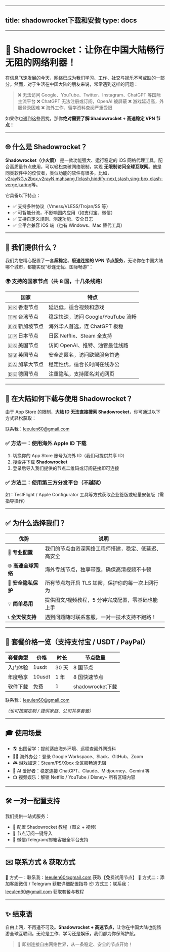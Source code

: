 
---
title: shadowrocket下载和安装
type: docs
---
---

# 🚀 Shadowrocket：让你在中国大陆畅行无阻的网络利器！

在信息飞速发展的今天，网络已成为我们学习、工作、社交与娱乐不可或缺的一部分。然而，对于生活在中国大陆的朋友来说，常常遇到这样的问题：

> ❌ 无法访问 Google、YouTube、Twitter、Instagram、ChatGPT 等国际主流平台
> ❌ ChatGPT 无法注册或订阅，OpenAI 被屏蔽
> ❌ 游戏延迟高，外服登录困难
> ❌ 海外工作、留学资料查阅严重受限

如果你也遇到这些困扰，那你**绝对需要了解 Shadowrocket + 高速稳定 VPN 节点**！

---

## 🌐 什么是 Shadowrocket？

**Shadowrocket（小火箭）** 是一款功能强大、运行稳定的 iOS 网络代理工具，配合高质量节点使用，可以轻松突破网络限制，实现 **无限制访问全球互联网**。他是同类软件中的佼佼者，类似功能的软件有很多，比如， [v2rayNG](https://getfreevpn.info/zh/docs/vpn%E6%95%99%E7%A8%8B/%E4%B8%8B%E8%BD%BD%E5%92%8C%E4%BD%BF%E7%94%A8v2rayNG-VPN/),[v2box](https://v2box.pro),[v2rayN](https://getfreevpn.info/zh/docs/vpn%E6%95%99%E7%A8%8B/%E4%B8%8B%E8%BD%BD%E5%B9%B6%E4%BD%BF%E7%94%A8v2rayN%E8%BD%AF%E4%BB%B6/),[mahsang](https://mahsang.pro),[flclash](https://flclash.xyz),[hiddify-next](https://hiddify.me),[stash](https://getfreevpn.info/zh/docs/vpn%E6%95%99%E7%A8%8B/%E4%B8%8B%E8%BD%BD%E5%92%8C%E4%BD%BF%E7%94%A8-stash-VPN/),[sing-box](https://sing-box.info),[clash-verge](https://github.com/clash-verge-rev/clash-verge-rev),[karing](https://karing.biz)等。

它具备以下特点：

* ✅ 支持多种协议（Vmess/VLESS/Trojan/SS 等）
* ✅ 可智能分流，不影响国内应用（如支付宝、微信）
* ✅ 支持自定义规则、测速功能、安全日志
* ✅ 全平台兼容 iOS 端（也有 Windows、Mac 替代工具）

---

## 🚀 我们提供什么？

我们为您精心配置了一套**超稳定、极速连接的 VPN 节点服务**，无论你在中国大陆哪个城市，都能实现“秒连无忧、国际畅游”：

### 🌍 支持的国家节点（共 8 国，十几条线路）

| 国家         | 特点                        |
| ---------- | ------------------------- |
| 🇭🇰 香港节点  | 延迟低，适合视频和游戏               |
| 🇹🇼 台湾节点  | 稳定快速，访问 Google/YouTube 流畅 |
| 🇸🇬 新加坡节点 | 海外华人首选，连 ChatGPT 极稳       |
| 🇯🇵 日本节点  | 日区 Netflix、Steam 全支持      |
| 🇺🇸 美国节点  | 访问 OpenAI、推特、油管最佳线路       |
| 🇬🇧 英国节点  | 安全高匿名，访问欧盟服务首选            |
| 🇨🇦 加拿大节点 | 稳定性优，适合长时间在线办公            |
| 🇩🇪 德国节点  | 注重隐私，支持匿名浏览网页             |

---

## 📲 在大陆如何下载与使用 Shadowrocket？

由于 App Store 的限制，**大陆 ID 无法直接搜索 Shadowrocket**，你可通过以下方式轻松获取：


联系我：leeulen60@gmail.com

### ✅ 方法一：使用海外 Apple ID 下载

1. 切换你的 App Store 账号为海外 ID（我们可提供共享 ID）
2. 搜索并下载 **Shadowrocket**
3. 登录后导入我们提供的节点二维码或订阅链接即可连接

### ✅ 方法二：使用第三方分发平台（不越狱）

如：TestFlight / Apple Configurator 工具等方式获取企业签版或轻量安装版（需指导操作）

---

## ✅ 为什么选择我们？

| 优势            | 说明                         |
| ------------- | -------------------------- |
| 🧠 **专业配置**   | 我们的节点由资深网络工程师搭建，稳定、低延迟、高安全 |
| 🌐 **高速全球网络** | 海外专线节点，独享带宽，确保高清视频不卡顿      |
| 🔐 **安全隐私保护** | 所有节点均开启 TLS 加密，保护你的每一次上网行为 |
| 💡 **简单易用**   | 提供图文/视频教程，5 分钟完成配置，零基础也能上手 |
| 📞 **全天候支持**  | 遇到问题随时联系客服，一对一技术支持不跑路！     |

---

## 🛒 套餐价格一览（支持支付宝 / USDT / PayPal）

| 套餐类型   | 价格    | 时长    | 节点数量        |
| ------ | ----- | ----- | ----------- |
| 入门体验   | 1usdt  | 30 天   | 8 国节点       |
| 年度畅享   | 10usdt | 1 年  | 8 国快速节点     |
| 软件下载 | 免费   | 1  | shadowrocket下载    |

联系我：leeulen60@gmail.com

*（也可按需定制 / 提供家庭、公司共享套餐）*

---

## 🎓 使用场景

* 🌎 出国留学：提前适应海外环境、远程查阅外网资料
* 🧑‍💻 海外办公：登录 Google Workspace、Slack、GitHub、Zoom
* 🎮 游戏加速：Steam/PS/Xbox 全区服畅通无阻
* 🤖 AI 爱好者：稳定连接 ChatGPT、Claude、Midjourney、Gemini 等
* 📺 视频娱乐：解锁 Netflix / YouTube / Disney+ 所有区域内容

---

## 🛠 一对一配置支持

我们提供一站式服务：

* 🔧 配置 Shadowrocket 教程（图文 + 视频）
* 🧩 节点订阅一键导入
* 💬 微信/Telegram/邮箱客服全平台支持

---

## ✉️ 联系方式 & 获取方式

📮 方式一：联系我：leeulen60@gmail.com 获取【免费试用节点】
📱 方式二：添加客服微信 / Telegram 获取详细配置指导
📦 方式三：联系我：leeulen60@gmail.com  获取套餐与教程

---

## ✨ 结束语

自由上网，不再遥不可及。**Shadowrocket + 高速节点**，让你在中国大陆也能畅游全球互联网。无论是工作、学习还是娱乐，我们都为你保驾护航。

> 🎉 即刻连接自由网络世界，从一条稳定、安全的节点开始！


